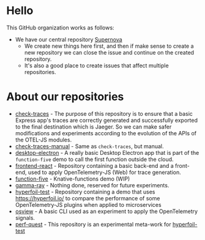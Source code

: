 # Hello

This GitHub organization works as follows:

* We have our central repository [Supernova](https://github.com/obs-nebula/supernova)
  * We create new things here first, and then if make sense to create a new repository we can close the issue and continue on the created repository.
  * It's also a good place to create issues that affect multiple repositories.


# About our repositories

* [check-traces](https://github.com/obs-nebula/check-traces) - The purpose of this repository is to ensure that a basic Express app's traces are correctly generated and successfully exported to the final destination which is Jaeger. So we can make safer modifications and experiments according to the evolution of the APIs of the OTEL-JS modules.
* [check-traces-manual](https://github.com/obs-nebula/check-traces-manual) - Same as `check-traces`, but manual.
* [desktop-electron](https://github.com/obs-nebula/desktop-electron) - A really basic Desktop Electron app that is part of the `function-five` demo to call the first function outside the cloud.
* [frontend-react](https://github.com/obs-nebula/frontend-react) - Repository containing a basic back-end and a front-end, used to apply OpenTelemetry-JS (Web) for trace generation.
* [function-five](https://github.com/obs-nebula/function-five) - Knative-functions demo (WIP)
* [gamma-ray](https://github.com/obs-nebula/gamma-ray) - Nothing done, reserved for future experiments.
* [hyperfoil-test](https://github.com/obs-nebula/hyperfoil-test) - Repository containing a demo that uses https://hyperfoil.io/ to compare the performance of some OpenTelemetry-JS plugins when applied to microservices
* [osview](https://github.com/obs-nebula/osview) - A basic CLI used as an experiment to apply the OpenTelemetry signals.
* [perf-quest](https://github.com/obs-nebula/perf-quest) - This repository is an experimental meta-work for [hyperfoil-test](https://github.com/obs-nebula/hyperfoil-test)
